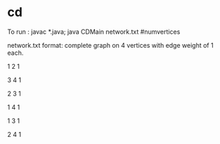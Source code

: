# cd
To run : 
javac *.java; java CDMain network.txt #numvertices

network.txt format: complete graph on 4 vertices with edge weight of 1 each.

1 2 1

3 4 1

2 3 1

1 4 1

1 3 1

2 4 1
